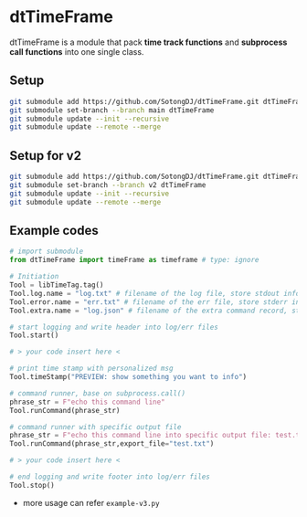 # dtTimeFrame

dtTimeFrame is a module that pack **time track functions** and **subprocess call functions** into one single class.

## Setup

``` bash
git submodule add https://github.com/SotongDJ/dtTimeFrame.git dtTimeFrame
git submodule set-branch --branch main dtTimeFrame
git submodule update --init --recursive
git submodule update --remote --merge
```

## Setup for v2

``` bash
git submodule add https://github.com/SotongDJ/dtTimeFrame.git dtTimeFrame
git submodule set-branch --branch v2 dtTimeFrame
git submodule update --init --recursive
git submodule update --remote --merge
```

## Example codes

```python
# import submodule
from dtTimeFrame import timeFrame as timeframe # type: ignore

# Initiation
Tool = libTimeTag.tag()
Tool.log.name = "log.txt" # filename of the log file, store stdout info
Tool.error.name = "err.txt" # filename of the err file, store stderr info
Tool.extra.name = "log.json" # filename of the extra command record, store time stamp, commands and others info

# start logging and write header into log/err files
Tool.start()

# > your code insert here < 

# print time stamp with personalized msg
Tool.timeStamp("PREVIEW: show something you want to info")

# command runner, base on subprocess.call()
phrase_str = F"echo this command line"
Tool.runCommand(phrase_str)

# command runner with specific output file
phrase_str = F"echo this command line into specific output file: test.txt"
Tool.runCommand(phrase_str,export_file="test.txt")

# > your code insert here < 

# end logging and write footer into log/err files 
Tool.stop()
```

- more usage can refer `example-v3.py`
